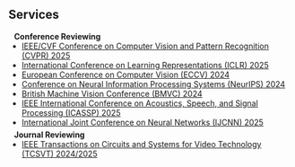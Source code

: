 ## Services

<h4 style="margin:0 10px 0;">Conference Reviewing</h4>

<ul style="margin:0 0 5px;">
  <li><a href="http://cvpr2025.thecvf.com/"><autocolor>IEEE/CVF Conference on Computer Vision and Pattern Recognition (CVPR) 2025</autocolor></a></li>
  <li><a href="https://iclr.cc/"><autocolor>International Conference on Learning Representations (ICLR) 2025</autocolor></a></li>
  <li><a href="https://eccv2024.ecva.net/"><autocolor>European Conference on Computer Vision (ECCV) 2024</autocolor></a></li>
  <li><a href="https://neurips.cc/"><autocolor>Conference on Neural Information Processing Systems (NeurIPS) 2024</autocolor></a></li>
  <li><a href="https://bmvc2024.org/"><autocolor>British Machine Vision Conference (BMVC) 2024</autocolor></a></li>
  <li><a href="https://2025.ieeeicassp.org/"><autocolor>IEEE International Conference on Acoustics, Speech, and Signal Processing (ICASSP) 2025</autocolor></a></li>
  <li><a href="https://2025.ijcnn.org/"><autocolor>International Joint Conference on Neural Networks (IJCNN) 2025</autocolor></a></li>
</ul>


<h4 style="margin:0 10px 0;">Journal Reviewing</h4>

<ul style="margin:0 0 20px;">
  <li><a href="https://ieee-cas.org/publication/tcsvt"><autocolor>IEEE Transactions on Circuits and Systems for Video Technology (TCSVT) 2024/2025</autocolor></a></li>
  <!-- <li><a href="https://www.springer.com/journal/11263"><autocolor>International Journal of Computer Vision (IJCV)</autocolor></a></li> -->
</ul>
